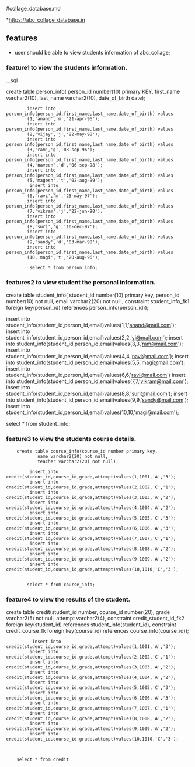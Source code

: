 #collage_database.md

*https://abc_collage_database.in


## features

* user should be able to view students information of abc_collage;

### feature1 to view the students information.

...sql

create table person_info(
        person_id number(10) primary KEY,
        first_name varchar2(10),
        last_name varchar2(10),
        date_of_birth date);
             
            insert into person_info(person_id,first_name,last_name,date_of_birth) values
            (1,'anand','m','21-apr-96');
            insert into person_info(person_id,first_name,last_name,date_of_birth) values
            (2,'vijay','j','22-may-98');
            insert into person_info(person_id,first_name,last_name,date_of_birth) values
            (3,'ram','g','08-sep-96');
            insert into person_info(person_id,first_name,last_name,date_of_birth) values
            (4,'naveen','d','06-sep-98');
            insert into person_info(person_id,first_name,last_name,date_of_birth) values
            (5,'magesh','t','02-aug-99');
             insert into person_info(person_id,first_name,last_name,date_of_birth) values
            (6,'ravi','m','25-may-97');
            insert into person_info(person_id,first_name,last_name,date_of_birth) values
            (7,'vikram','j','22-jun-98');
            insert into person_info(person_id,first_name,last_name,date_of_birth) values
            (8,'suri','g','10-dec-97');
            insert into person_info(person_id,first_name,last_name,date_of_birth) values
            (9,'sandy','d','03-mar-98');
            insert into person_info(person_id,first_name,last_name,date_of_birth) values
            (10,'magi','t','20-aug-96');           
             
             select * from person_info;



### features2  to view student the personal information.

create table student_info(
            student_id number(10) primary key,
            person_id number(10) not null,
            email varchar2(20) not null ,
            constraint student_info_fk1 foreign key(person_id) references person_info(person_id));


insert into student_info(student_id,person_id,email)values(1,1,'anand@mail.com');
insert into student_info(student_id,person_id,email)values(2,2,'vj@mail.com');
insert into student_info(student_id,person_id,email)values(3,3,'ram@mail.com');
insert into student_info(student_id,person_id,email)values(4,4,'navi@mail.com');
insert into student_info(student_id,person_id,email)values(5,5,'magi@mail.com');
insert into student_info(student_id,person_id,email)values(6,6,'ravi@mail.com')
insert into student_info(student_id,person_id,email)values(7,7,'vikram@mail.com');
insert into student_info(student_id,person_id,email)values(8,8,'suri@mail.com');
insert into student_info(student_id,person_id,email)values(9,9,'sandy@mail.com');
insert into student_info(student_id,person_id,email)values(10,10,'magi@mail.com');


select * from student_info;

### feature3 to view the students course details.


        create table course_info(course_id number primary key,
                name varchar2(20) not null,
                teacher varchar2(20) not null);
                
             insert into credit(student_id,course_id,grade,attempt)values(1,1001,'A','3');
             insert into credit(student_id,course_id,grade,attempt)values(2,1002,'C','1');
             insert into credit(student_id,course_id,grade,attempt)values(3,1003,'A','2');
             insert into credit(student_id,course_id,grade,attempt)values(4,1004,'A','2');
             insert into credit(student_id,course_id,grade,attempt)values(5,1005,'C','3');
             insert into credit(student_id,course_id,grade,attempt)values(6,1006,'A','3');
             insert into credit(student_id,course_id,grade,attempt)values(7,1007,'C','1');
             insert into credit(student_id,course_id,grade,attempt)values(8,1008,'A','2');
             insert into credit(student_id,course_id,grade,attempt)values(9,1009,'A','2');
             insert into credit(student_id,course_id,grade,attempt)values(10,1010,'C','3');
            
            
            select * from course_info;
            
            
  ### feature4 to view the results of the student.
  
create table credit(student_id number,
        course_id number(20),
        grade varchar2(5) not null,
        attempt varchar2(4),
        constraint credit_student_id_fk2 foreign key(student_id) references student_info(student_id),
        constraint credit_course_fk foreign key(course_id) references course_info(course_id));
        
        
              insert into credit(student_id,course_id,grade,attempt)values(1,1001,'A','3');
             insert into credit(student_id,course_id,grade,attempt)values(2,1002,'C','1');
             insert into credit(student_id,course_id,grade,attempt)values(3,1003,'A','2');
             insert into credit(student_id,course_id,grade,attempt)values(4,1004,'A','2');
             insert into credit(student_id,course_id,grade,attempt)values(5,1005,'C','3');
             insert into credit(student_id,course_id,grade,attempt)values(6,1006,'A','3');
             insert into credit(student_id,course_id,grade,attempt)values(7,1007,'C','1');
             insert into credit(student_id,course_id,grade,attempt)values(8,1008,'A','2');
             insert into credit(student_id,course_id,grade,attempt)values(9,1009,'A','2');
             insert into credit(student_id,course_id,grade,attempt)values(10,1010,'C','3');
            
        
        
        select * from credit
  
  
  
            
            
